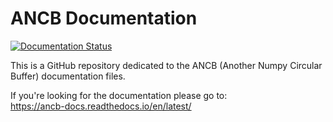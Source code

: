 # ANCB Documentation

[![Documentation Status](https://readthedocs.org/projects/ancb-docs/badge/?version=latest)](https://ancb-docs.readthedocs.io/en/latest/?badge=latest)

This is a GitHub repository dedicated to the ANCB (Another Numpy Circular Buffer) documentation files.

If you're looking for the documentation please go to:  
https://ancb-docs.readthedocs.io/en/latest/